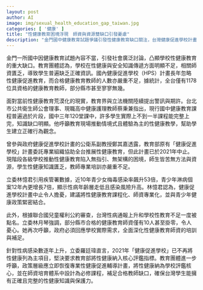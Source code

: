 ```yaml
---
layout: post
author: AI
image: img/sexual_health_education_gap_taiwan.jpg
categories: [ '健康' ]
title: "性健康教育困境浮現　師資與資源雙缺口引發憂慮"
description: "金門國中健康教育試題爭議引發性健康教育缺口關注，台灣健康促進學校計畫中止後，師資嚴重不足、課程缺乏結構，導致學生性健康知識貧乏。專家與立委呼籲恢復專業輔導計畫、補足合格教師、推動情境體驗教學，讓性健康教育課程化並納入學校評鑑核心，保障青少年健康權益。"
---
```

金門一所國中因健康教育試題內容不當，引發社會廣泛討論，凸顯學校性健康教育的重大缺口。教育團體認為，學校在性健康與安全知識傳遞方面明顯不足，相關師資匱乏，導致學生普遍缺乏正確資訊。國內健康促進學校（HPS）計畫長年忽略性健康促進教育，而合格健康教育教師的人數亦嚴重不足，據統計，全台僅有1178位具資格的健康教育教師，部分縣市甚至寥寥無幾。

面對當前性健康教育荒漠化的現實，教育界與立法機關陸續提出警訊與期許。台北市公共衛生師公會理事、現職高中健康護理教師蔡秉兼指出，現行國中健康教育課程普遍過於片段，國中三年120堂課中，許多學生實際上不到一半課程能完整上完，知識缺口明顯。他呼籲教育現場推動情境式且體驗為主的性健康教學，幫助學生建立正確行為觀念。

曾參與政府健康促進學校計畫的公衛系副教授鄭其嘉透露，教育部原有「健康促進學校」計畫委託專業組織協助全台推展性健康教育，但此計畫已於2021年中止。現階段各級學校推動性健康教育陷入無指引、無架構的困境，師生皆苦無方法與資源，學生性健康知識匱乏，教師專業培訓亦嚴重不足。

立委林憶君引用疾管署數據，近10年青少女梅毒感染率飆升53倍，青少年淋病個案12年內更增長7倍，顯示性病年齡層走低且感染風險升高。林憶君認為，健康促進學校計畫中止令人擔憂，建議將性健康教育課程化、師資專業化，並與青少年健康政策緊密結合。

此外，根據聯合國兒童權利公約審查，台灣性病通報上升和學校性教育不足一度被點名。立委林月琴強調，部分縣市合格的健康教育師資僅有10人甚至掛零，令人憂心。她再次呼籲，政府必須回應學校實際需求，全面深化性健康教育師資的培訓與補足。

針對性病感染數逐年上升，立委羅廷瑋直言，2021年「健康促進學校」已不再將性健康列為主項目，堅決要求教育部將性健康納入核心評鑑指標。教育團體進一步呼籲，政策層級應立即恢復專業性健康促進輔導計畫，將性健康納為學校評鑑核心，並在師資培育體系中設計為必修課程，補足合格教師缺口，確保台灣學生能擁有正確且完整的性健康知識與保護力。